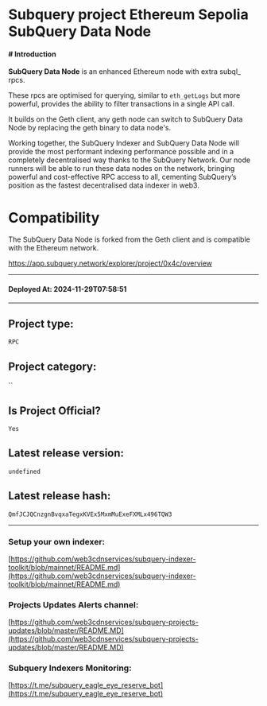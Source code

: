 # Subquery project Ethereum Sepolia SubQuery Data Node
####  # Introduction
**SubQuery Data Node** is an enhanced Ethereum node with extra subql_ rpcs.

These rpcs are optimised for querying, similar to `eth_getLogs` but more powerful, provides the ability to filter transactions in a single API call.

It builds on the Geth client, any geth node can switch to SubQuery Data Node by replacing the geth binary to data node's.

Working together, the SubQuery Indexer and SubQuery Data Node will provide the most performant indexing performance possible and in a completely decentralised way thanks to the SubQuery Network. Our node runners will be able to run these data nodes on the network, bringing powerful and cost-effective RPC access to all, cementing SubQuery’s position as the fastest decentralised data indexer in web3.

# Compatibility
  The SubQuery Data Node is forked from the Geth client and is compatible with the Ethereum network.

https://app.subquery.network/explorer/project/0x4c/overview
____
#### Deployed At: 2024-11-29T07:58:51
____

## Project type:
`RPC`

## Project category:
``

## Is Project Official?
`Yes`

## Latest release version:
`undefined`

## Latest release hash:
`QmfJCJQCnzgnBvqxaTegxKVEx5MxmMuExeFXMLx496TQW3`



___
### Setup your own indexer:

[https://github.com/web3cdnservices/subquery-indexer-toolkit/blob/mainnet/README.md](https://github.com/web3cdnservices/subquery-indexer-toolkit/blob/mainnet/README.md)

### Projects Updates Alerts channel:

[https://github.com/web3cdnservices/subquery-projects-updates/blob/master/README.MD](https://github.com/web3cdnservices/subquery-projects-updates/blob/master/README.MD)

### Subquery Indexers Monitoring:

[https://t.me/subquery_eagle_eye_reserve_bot](https://t.me/subquery_eagle_eye_reserve_bot)
